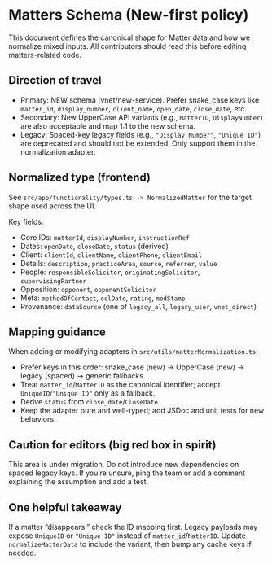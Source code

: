 # Matters Schema (New-first policy)

This document defines the canonical shape for Matter data and how we normalize mixed inputs. All contributors should read this before editing matters-related code.

## Direction of travel
- Primary: NEW schema (vnet/new-service). Prefer snake_case keys like `matter_id`, `display_number`, `client_name`, `open_date`, `close_date`, etc.
- Secondary: New UpperCase API variants (e.g., `MatterID`, `DisplayNumber`) are also acceptable and map 1:1 to the new schema.
- Legacy: Spaced-key legacy fields (e.g., `"Display Number"`, `"Unique ID"`) are deprecated and should not be extended. Only support them in the normalization adapter.

## Normalized type (frontend)
See `src/app/functionality/types.ts -> NormalizedMatter` for the target shape used across the UI.

Key fields:
- Core IDs: `matterId`, `displayNumber`, `instructionRef`
- Dates: `openDate`, `closeDate`, `status` (derived)
- Client: `clientId`, `clientName`, `clientPhone`, `clientEmail`
- Details: `description`, `practiceArea`, `source`, `referrer`, `value`
- People: `responsibleSolicitor`, `originatingSolicitor`, `supervisingPartner`
- Opposition: `opponent`, `opponentSolicitor`
- Meta: `methodOfContact`, `cclDate`, `rating`, `modStamp`
- Provenance: `dataSource` (one of `legacy_all`, `legacy_user`, `vnet_direct`)

## Mapping guidance
When adding or modifying adapters in `src/utils/matterNormalization.ts`:
- Prefer keys in this order: snake_case (new) -> UpperCase (new) -> legacy (spaced) -> generic fallbacks.
- Treat `matter_id`/`MatterID` as the canonical identifier; accept `UniqueID`/`"Unique ID"` only as a fallback.
- Derive `status` from `close_date`/`CloseDate`.
- Keep the adapter pure and well-typed; add JSDoc and unit tests for new behaviors.

## Caution for editors (big red box in spirit)
This area is under migration. Do not introduce new dependencies on spaced legacy keys. If you’re unsure, ping the team or add a comment explaining the assumption and add a test.

## One helpful takeaway
If a matter “disappears,” check the ID mapping first. Legacy payloads may expose `UniqueID` or `"Unique ID"` instead of `matter_id`/`MatterID`. Update `normalizeMatterData` to include the variant, then bump any cache keys if needed.
